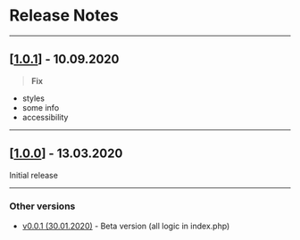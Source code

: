 # Release Notes

***

## [[1.0.1](https://github.com/999-Victor/1C-Bitrix-Exchange/releases/tag/v1.0.1)] - 10.09.2020

>**Fix**

- styles
- some info
- accessibility

***

## [[1.0.0](https://github.com/999-Victor/1C-Bitrix-Exchange/releases/tag/v1.0.0)] - 13.03.2020

Initial release

***

### Other versions

* [v0.0.1 (30.01.2020)](https://github.com/999-Victor/1C-Bitrix-Exchange/releases/tag/v0.0.1) - Beta version (all logic in index.php)
